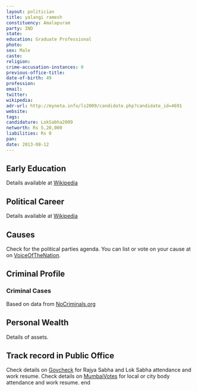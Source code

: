 ```yaml
---
layout: politician
title: yalangi ramesh
constituency: Amalapuram 
party: IND
state: 
education: Graduate Professional
photo: 
sex: Male
caste: 
religion: 
crime-accusation-instances: 0
previous-office-title: 
date-of-birth: 49
profession: 
email: 
twitter: 
wikipedia: 
adr-url: http://myneta.info/ls2009/candidate.php?candidate_id=4691
website: 
tags: 
candidature: LokSabha2009
networth: Rs 5,20,000
liabilities: Rs 0
pan: 
date: 2013-08-12
---
```


## Early Education
Details available at [Wikipedia](http://www.wikipedia.org/wiki/)

## Political Career
Details available at [Wikipedia](http://www.wikipedia.org/wiki/)

## Causes 
Check for the political parties agenda. You can list or vote on your cause at on [VoiceOfTheNation](http://www.voiceofthenation.org).

## Criminal Profile

### Criminal Cases
Based on data from [NoCriminals.org](http://www.nocriminals.org)

## Personal Wealth
Details of assets.

## Track record in Public Office
Check details on [Govcheck](http://www.govcheck.org) for Rajya Sabha and Lok Sabha attendance and work resume. Check details on [MumbaiVotes](http://www.mumbaivotes.org) for local or city body attendance and work resume.
	end
